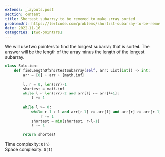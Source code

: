 ```yaml
---
extends: _layouts.post
section: content
title: Shortest subarray to be removed to make array sorted
problemUrl: https://leetcode.com/problems/shortest-subarray-to-be-removed-to-make-array-sorted/
date: 2022-11-16
categories: [two-pointers]
---
```


We will use two pointers to find the longest subarray that is sorted. The answer will be the length of the array minus the length of the longest subarray.

```python
class Solution:
    def findLengthOfShortestSubarray(self, arr: List[int]) -> int:
        arr = [0] + arr + [math.inf]
        
        l, r = 0, len(arr)-1
        shortest = math.inf
        while l < len(arr)-2 and arr[l] <= arr[l+1]:
            l += 1
            
        while l >= 0:
            while r-1 > l and arr[r-1] >= arr[l] and arr[r] >= arr[r-1]:
                r -= 1
            shortest = min(shortest, r-l-1)
            l -= 1
        
        return shortest
```

Time complexity: `O(n)` <br/>
Space complexity: `O(1)`